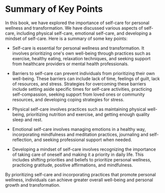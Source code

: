 Summary of Key Points
=================================

In this book, we have explored the importance of self-care for personal wellness and transformation. We have discussed various aspects of self-care, including physical self-care, emotional self-care, and developing a mindset of self-care. Here is a summary of some key points:

* Self-care is essential for personal wellness and transformation. It involves prioritizing one's own well-being through practices such as exercise, healthy eating, relaxation techniques, and seeking support from healthcare providers or mental health professionals.

* Barriers to self-care can prevent individuals from prioritizing their own well-being. These barriers can include lack of time, feelings of guilt, lack of resources, and stress. Strategies for overcoming these barriers include setting aside specific times for self-care activities, practicing self-compassion, seeking support from loved ones or community resources, and developing coping strategies for stress.

* Physical self-care involves practices such as maintaining physical well-being, prioritizing nutrition and exercise, and getting enough quality sleep and rest.

* Emotional self-care involves managing emotions in a healthy way, incorporating mindfulness and meditation practices, journaling and self-reflection, and seeking professional support when needed.

* Developing a mindset of self-care involves recognizing the importance of taking care of oneself and making it a priority in daily life. This includes shifting priorities and beliefs to prioritize personal wellness, practicing gratitude, positive affirmations, and mindfulness.

By prioritizing self-care and incorporating practices that promote personal wellness, individuals can achieve greater overall well-being and personal growth and transformation.


